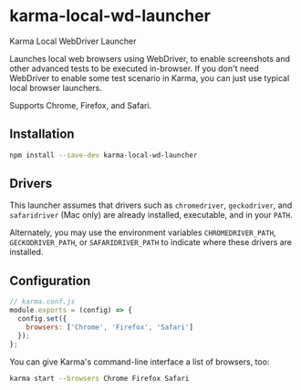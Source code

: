 # karma-local-wd-launcher

Karma Local WebDriver Launcher

Launches local web browsers using WebDriver, to enable screenshots and other
advanced tests to be executed in-browser.  If you don't need WebDriver to
enable some test scenario in Karma, you can just use typical local browser
launchers.

Supports Chrome, Firefox, and Safari.


## Installation

```sh
npm install --save-dev karma-local-wd-launcher
```


## Drivers

This launcher assumes that drivers such as `chromedriver`, `geckodriver`, and
`safaridriver` (Mac only) are already installed, executable, and in your `PATH`.

Alternately, you may use the environment variables `CHROMEDRIVER_PATH`,
`GECKODRIVER_PATH`, or `SAFARIDRIVER_PATH` to indicate where these drivers are
installed.


## Configuration

```js
// karma.conf.js
module.exports = (config) => {
  config.set({
    browsers: ['Chrome', 'Firefox', 'Safari']
  });
};
```

You can give Karma's command-line interface a list of browsers, too:

```sh
karma start --browsers Chrome Firefox Safari
```
